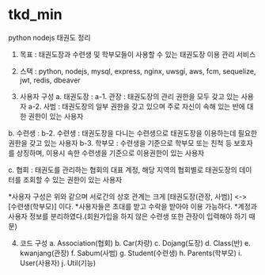 # tkd_min
python nodejs 태권도 정리

1. 목표 : 태권도장과 수련생 및 학부모들이 사용할 수 있는 태권도장 이용 관리 서비스

2. 스택 : python, nodejs, mysql, express, nginx, uwsgi, aws, fcm, sequelize, jwt, redis, dbeaver

3. 사용자 구성
 a. 태권도장 :
  a-1. 관장 : 태권도장의 관리 권한을 모두 갖고 있는 사용자
  a-2. 사범 : 태권도장의 일부 권한을 갖고 있으며 주로 자신이 속해 있는 반에 대한 권한이 있는 사용자
 
 b. 수련생 :
  b-2. 수련생 : 태권도장을 다니는 수련생으로 태권도장을 이용하는데 필요한 권한을 갖고 있는 사용자
  b-3. 학부모 : 수련생을 기준으로 학부모 또는 친척 등 보호자를 상징하며, 이용시 속한 수련생을 기준으로 이용권한이 있는 사용자
 
 c. 협회 : 태권도를 관리하는 협회의 대표 계정, 해당 지역의 협회별로 태권도장의 데이터를 조회할 수 있는 권한이 있는 사용자 
 
 *사용자 구성은 위와 같으며 서로간의 상호 관계는 크게 [태권도장(관장, 사범)] <-> [수련생(학부모)] 이다.
 *사용자들은 초대를 받고 수락을 받아야 이용 가능하다.
 *계정과 사용자 정보를 분리하였다.(회원가입을 하지 않은 수련생 또한 관장이 입력해야 하기 때문)

4. 코드 구성
 a. Association(협회)
 b. Car(차량)
 c. Dojang(도장)
 d. Class(반)
 e. kwanjang(관장)
 f. Sabum(사범)
 g. Student(수련생)
 h. Parents(학부모)
 i. User(사용자)
 j. Util(기능)
